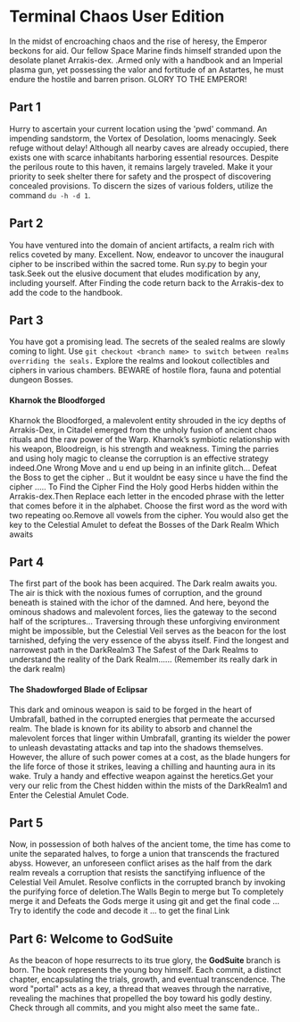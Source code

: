 # Terminal Chaos User Edition
In the midst of encroaching chaos and the rise of heresy, the Emperor beckons for aid. Our fellow Space Marine finds himself stranded upon the desolate planet Arrakis-dex. .Armed only with a handbook and an Imperial plasma gun, yet possessing the valor and fortitude of an Astartes, he must endure the hostile and barren prison. GLORY TO THE EMPEROR!
## Part 1
Hurry to ascertain your current location using the 'pwd' command. An impending sandstorm, the Vortex of Desolation, looms menacingly. Seek refuge without delay! Although all nearby caves are already occupied, there exists one with scarce inhabitants harboring essential resources. Despite the perilous route to this haven, it remains largely traveled. Make it your priority to seek shelter there for safety and the prospect of discovering concealed provisions. To discern the sizes of various folders, utilize the command `du -h -d 1`.

## Part 2 
You have ventured into the domain of ancient artifacts, a realm rich with relics coveted by many. Excellent. Now, endeavor to uncover the inaugural cipher to be inscribed within the sacred tome. Run sy.py to begin your task.Seek out the elusive document that eludes modification by any, including yourself. After Finding the code return back to the Arrakis-dex to add the code to the handbook. 
## Part 3
You have got a promising lead. The secrets of the sealed realms are slowly coming to light. Use `git checkout <branch name> to switch between realms overriding the seals.`
Explore the realms and lookout collectibles and ciphers in various chambers. BEWARE of hostile flora, fauna and potential dungeon Bosses. 
####  Kharnok the Bloodforged
Kharnok the Bloodforged, a malevolent entity shrouded in the icy depths of Arrakis-Dex, in Citadel emerged from the unholy fusion of ancient chaos rituals and the raw power of the Warp. Kharnok’s symbiotic relationship with his weapon, Bloodreign, is his strength and weakness. Timing the parries and using holy magic to cleanse the corruption is an effective strategy indeed.One Wrong Move and u end up being in an infinite glitch...
Defeat the Boss to get the cipher .. But it wouldnt be easy since u have the find the cipher .....
To Find the Cipher Find the Holy good Herbs hidden within the Arrakis-dex.Then Replace each letter in the encoded phrase with the letter that comes before it in the alphabet.
Choose the first word as the word with two repeating oo.Remove all vowels from the cipher. You would also get the key to the Celestial Amulet to defeat the Bosses of the Dark Realm Which awaits 
## Part 4
The first part of the book has been acquired. The Dark realm awaits you. The air is thick with the noxious fumes of corruption, and the ground beneath is stained with the ichor of the damned. And here, beyond the ominous shadows and malevolent forces, lies the gateway to the second half of the scriptures…
Traversing through these unforgiving environment might be impossible, but the Celestial Veil serves as the beacon for the lost tarnished, defying the very essence of the abyss itself.
Find the longest and narrowest path in the DarkRealm3 The Safest of the Dark Realms to understand the reality of the Dark Realm...... (Remember its really dark in the dark realm)
#### The Shadowforged Blade of Eclipsar
This dark and ominous weapon is said to be forged in the heart of Umbrafall, bathed in the corrupted energies that permeate the accursed realm. The blade is known for its ability to absorb and channel the malevolent forces that linger within Umbrafall, granting its wielder the power to unleash devastating attacks and tap into the shadows themselves. However, the allure of such power comes at a cost, as the blade hungers for the life force of those it strikes, leaving a chilling and haunting aura in its wake.
Truly a handy and effective weapon against the heretics.Get your very our relic from the Chest hidden within the mists of the DarkRealm1 and Enter the Celestial Amulet Code.
## Part 5
Now, in possession of both halves of the ancient tome, the time has come to unite the separated halves, to forge a union that transcends the fractured abyss. However, an unforeseen conflict arises as the half from the dark realm reveals a corruption that resists the sanctifying influence of the Celestial Veil Amulet.
Resolve conflicts in the corrupted branch by invoking the purifying force of deletion.The Walls Begin to merge but To completely merge it and Defeats the Gods merge it using git and get the final code ... Try to identify the code and decode it ... to get the final Link

## Part 6: Welcome to GodSuite
As the beacon of hope resurrects to its true glory, the **GodSuite** branch is born. The book represents the young boy himself. Each commit, a distinct chapter, encapsulating the trials, growth, and eventual transcendence. The word "portal" acts as a key, a thread that weaves through the narrative, revealing the machines that propelled the boy toward his godly destiny. Check through all commits, and you might also meet the same fate..
